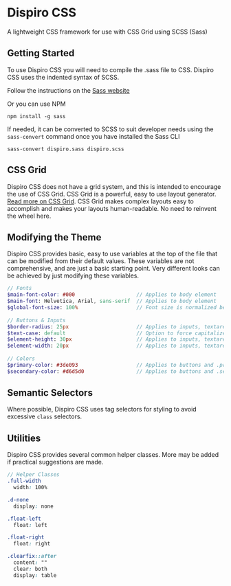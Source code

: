 # Dispiro CSS
A lightweight CSS framework for use with CSS Grid using SCSS (Sass)

Getting Started
---------------

To use Dispiro CSS you will need to compile the .sass file to CSS. Dispiro CSS uses the indented syntax of SCSS. 

Follow the instructions on the [Sass website](https://sass-lang.com/install)

Or you can use NPM
```
npm install -g sass
```

If needed, it can be converted to SCSS to suit developer needs using the `sass-convert` command once you have installed the Sass CLI
```
sass-convert dispiro.sass dispiro.scss
```

CSS Grid
--------

Dispiro CSS does not have a grid system, and this is intended to encourage the use of CSS Grid. CSS Grid is a powerful, easy to use layout generator. [Read more on CSS Grid](https://css-tricks.com/snippets/css/complete-guide-grid/). CSS Grid makes complex layouts easy to accomplish and makes your layouts human-readable. No need to reinvent the wheel here.

Modifying the Theme
-------------------

Dispiro CSS provides basic, easy to use variables at the top of the file that can be modified from their default values. These variables are not comprehensive, and are just a basic starting point. Very different looks can be achieved by just modifying these variables.

```scss
// Fonts
$main-font-color: #000                    // Applies to body element
$main-font: Helvetica, Arial, sans-serif  // Applies to body element
$global-font-size: 100%                   // Font size is normalized below in globalFontSize() function
                                          
// Buttons & Inputs
$border-radius: 25px                      // Applies to inputs, textareas, & buttons
$text-case: default                       // Option to force capitalize buttons
$element-height: 30px                     // Applies to inputs, textareas, & buttons
$element-width: 20px                      // Applies to inputs, textareas, & buttons
                                          
// Colors
$primary-color: #3de093                   // Applies to buttons and .primary-color
$secondary-color: #d6d5d0                 // Applies to buttons and .secondary-color
```

Semantic Selectors
------------------

Where possible, Dispiro CSS uses tag selectors for styling to avoid excessive `class` selectors.

Utilities
---------

Dispiro CSS provides several common helper classes. More may be added if practical suggestions are made.

```scss
// Helper Classes
.full-width
  width: 100%

.d-none
  display: none

.float-left
  float: left

.float-right
  float: right

.clearfix::after 
  content: ""
  clear: both
  display: table
```

